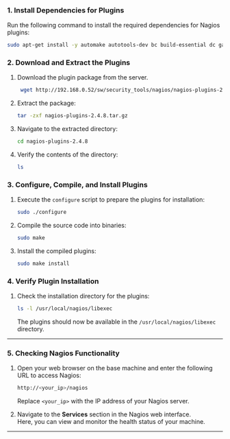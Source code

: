 ### **1. Install Dependencies for Plugins**

Run the following command to install the required dependencies for Nagios plugins:

```bash
sudo apt-get install -y automake autotools-dev bc build-essential dc gawk gettext libmcrypt-dev libnet-snmp-perl libssl-dev snmp
```

### **2. Download and Extract the Plugins**

1. Download the plugin package from the server.
   ```bash
    wget http://192.168.0.52/sw/security_tools/nagios/nagios-plugins-2.4.8.tar.gz
    ```
2. Extract the package:
    
    ```bash
    tar -zxf nagios-plugins-2.4.8.tar.gz
    ```
    
3. Navigate to the extracted directory:
    
    ```bash
    cd nagios-plugins-2.4.8
    ```
    
4. Verify the contents of the directory:
    
    ```bash
    ls
    ```
    

### **3. Configure, Compile, and Install Plugins**

1. Execute the `configure` script to prepare the plugins for installation:
    
    ```bash
    sudo ./configure
    ```
    
2. Compile the source code into binaries:
    
    ```bash
    sudo make
    ```
    
3. Install the compiled plugins:
    
    ```bash
    sudo make install
    ```
    

### **4. Verify Plugin Installation**

1. Check the installation directory for the plugins:
    
    ```bash
    ls -l /usr/local/nagios/libexec
    ```
    
    The plugins should now be available in the `/usr/local/nagios/libexec` directory.
    

---

### **5. Checking Nagios Functionality**

1. Open your web browser on the base machine and enter the following URL to access Nagios:
    
    ```bash
    http://<your_ip>/nagios
    ```
    
    Replace `<your_ip>` with the IP address of your Nagios server.
    
2. Navigate to the **Services** section in the Nagios web interface.  
    Here, you can view and monitor the health status of your machine.

---